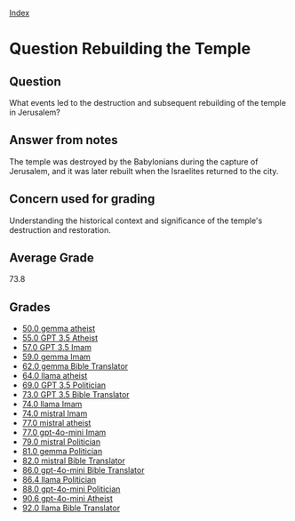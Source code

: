 
[Index](../../index.md)
# Question Rebuilding the Temple
## Question
What events led to the destruction and subsequent rebuilding of the temple in Jerusalem?

## Answer from notes
The temple was destroyed by the Babylonians during the capture of Jerusalem, and it was later rebuilt when the Israelites returned to the city.

## Concern used for grading
Understanding the historical context and significance of the temple's destruction and restoration.

## Average Grade
73.8

## Grades
 * [50.0 gemma atheist](../answers/gemma_atheist/Rebuilding_the_Temple.md)
 * [55.0 GPT 3.5 Atheist](../answers/GPT_3.5_Atheist/Rebuilding_the_Temple.md)
 * [57.0 GPT 3.5 Imam](../answers/GPT_3.5_Imam/Rebuilding_the_Temple.md)
 * [59.0 gemma Imam](../answers/gemma_Imam/Rebuilding_the_Temple.md)
 * [62.0 gemma Bible Translator](../answers/gemma_Bible_Translator/Rebuilding_the_Temple.md)
 * [64.0 llama atheist](../answers/llama_atheist/Rebuilding_the_Temple.md)
 * [69.0 GPT 3.5 Politician](../answers/GPT_3.5_Politician/Rebuilding_the_Temple.md)
 * [73.0 GPT 3.5 Bible Translator](../answers/GPT_3.5_Bible_Translator/Rebuilding_the_Temple.md)
 * [74.0 llama Imam](../answers/llama_Imam/Rebuilding_the_Temple.md)
 * [74.0 mistral Imam](../answers/mistral_Imam/Rebuilding_the_Temple.md)
 * [77.0 mistral atheist](../answers/mistral_atheist/Rebuilding_the_Temple.md)
 * [77.0 gpt-4o-mini Imam](../answers/gpt-4o-mini_Imam/Rebuilding_the_Temple.md)
 * [79.0 mistral Politician](../answers/mistral_Politician/Rebuilding_the_Temple.md)
 * [81.0 gemma Politician](../answers/gemma_Politician/Rebuilding_the_Temple.md)
 * [82.0 mistral Bible Translator](../answers/mistral_Bible_Translator/Rebuilding_the_Temple.md)
 * [86.0 gpt-4o-mini Bible Translator](../answers/gpt-4o-mini_Bible_Translator/Rebuilding_the_Temple.md)
 * [86.4 llama Politician](../answers/llama_Politician/Rebuilding_the_Temple.md)
 * [88.0 gpt-4o-mini Politician](../answers/gpt-4o-mini_Politician/Rebuilding_the_Temple.md)
 * [90.6 gpt-4o-mini Atheist](../answers/gpt-4o-mini_Atheist/Rebuilding_the_Temple.md)
 * [92.0 llama Bible Translator](../answers/llama_Bible_Translator/Rebuilding_the_Temple.md)
